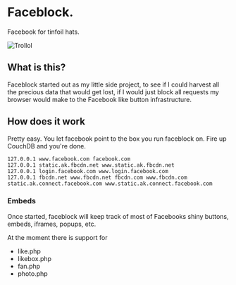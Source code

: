 # Faceblock.
Facebook for tinfoil hats.

![Trollol](http://i.imgur.com/UgiW8.png)

## What is this?
Faceblock started out as my little side project, 
to see if I could harvest all the precious data that
would get lost, if I would just block all requests my
browser would make to the Facebook like button infrastructure.

## How does it work
Pretty easy. You let facebook point to the box you run 
faceblock on. Fire up CouchDB and you're done.

```
127.0.0.1 www.facebook.com facebook.com
127.0.0.1 static.ak.fbcdn.net www.static.ak.fbcdn.net
127.0.0.1 login.facebook.com www.login.facebook.com
127.0.0.1 fbcdn.net www.fbcdn.net fbcdn.com www.fbcdn.com static.ak.connect.facebook.com www.static.ak.connect.facebook.com
```

### Embeds

Once started, faceblock will keep track of most of Facebooks
shiny buttons, embeds, iframes, popups, etc.

At the moment there is support for 

* like.php
* likebox.php
* fan.php
* photo.php
